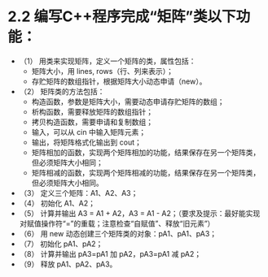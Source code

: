 # 2.2 编写C++程序完成“矩阵”类以下功能：
* （1） 用类来实现矩阵，定义一个矩阵的类，属性包括：
    * 矩阵大小，用 lines, rows（行、列来表示）；
    * 存贮矩阵的数组指针，根据矩阵大小动态申请（new）。
* （2） 矩阵类的方法包括：
    * 构造函数，参数是矩阵大小，需要动态申请存贮矩阵的数组；
    * 析构函数，需要释放矩阵的数组指针；
    * 拷贝构造函数，需要申请和复制数组；
    * 输入，可以从 cin 中输入矩阵元素；
    * 输出，将矩阵格式化输出到 cout；
    * 矩阵相加的函数，实现两个矩阵相加的功能，结果保存在另一个矩阵类，但必须矩阵大小相同；
    * 矩阵相减的函数，实现两个矩阵相减的功能，结果保存在另一个矩阵类，但必须矩阵大小相同。
* （3） 定义三个矩阵：A1、A2、A3；
* （4） 初始化 A1、A2；
* （5） 计算并输出 A3 = A1 + A2，A3 = A1 - A2；（要求及提示：最好能实现对赋值操作符“=”的重载；注意检查“自赋值”、释放“旧元素”）
* （6） 用 new 动态创建三个矩阵类的对象：pA1、pA1、pA3；
* （7） 初始化 pA1、pA2；
* （8） 计算并输出 pA3=pA1 加 pA2，pA3=pA1 减 pA2；
* （9） 释放 pA1、pA2、pA3。

